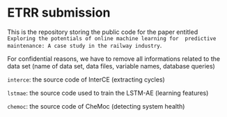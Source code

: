 # ETRR submission

This is the repository storing the public code for the paper entitled 
``Exploring the potentials of online machine learning for 
predictive maintenance: A case study in the railway industry``.

For confidential reasons, we have to remove all informations related to the data set 
(name of data set, data files, variable names, database queries)

``interce``: the source code of InterCE (extracting cycles)

``lstmae``: the source code used to train the LSTM-AE (learning features)

``chemoc``: the source code of CheMoc (detecting system health)
